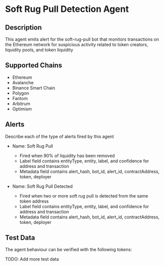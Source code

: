 # Soft Rug Pull Detection Agent

## Description

This agent emits alert for the soft-rug-pull bot that monitors transactions on the Ethereum network for suspicious activity related to token creators, liquidity pools, and token liquidity

## Supported Chains

- Ethereum
- Avalanche
- Binance Smart Chain
- Polygon
- Fantom
- Arbitrum
- Optimism


## Alerts

Describe each of the type of alerts fired by this agent

- Name: Soft Rug Pull
  - Fired when 90% of liquidity has been removed
  - Label field contains entityType, entity, label, and confidence for address and transaction
  - Metadata field contains alert_hash, bot_id, alert_id, contractAddress, token, deployer

- Name: Soft Rug Pull Detected
  - Fired when two or more soft rug pull is detected from the same token address
  - Label field contains entityType, entity, label, and confidence for address and transaction
  - Metadata field contains alert_hash, bot_id, alert_id, contractAddress, token, deployer

## Test Data

The agent behaviour can be verified with the following tokens:


TODO: Add more test data